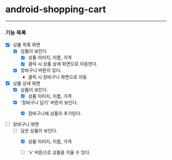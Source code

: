# android-shopping-cart

---
### 기능 목록

- [x] 상품 목록 화면
  - [x] 상품이 보인다
    - [x] 상품 이미지, 이름, 가격
    - [x] 클릭 시 상품 상세 화면으로 이동한다.
  - [x] 장바구니 버튼이 있다.
    - 클릭 시 장바구니 화면으로 이동  
    
    
    
- [x] 상품 상세 화면
  - [x] 상품이 보인다.
    - [x] 상품 이미지, 이름, 가격
  - [x] '장바구니 담기' 버튼이 보인다.
    - [x] 장바구니에 상품이 추가된다.
  
    
- [ ] 장바구니 화면
  - [ ] 담은 상품이 보인다.
    - [x] 상품 이미지, 이름, 가격
    - [ ] 'x' 버튼으로 상품을 지울 수 있다.

